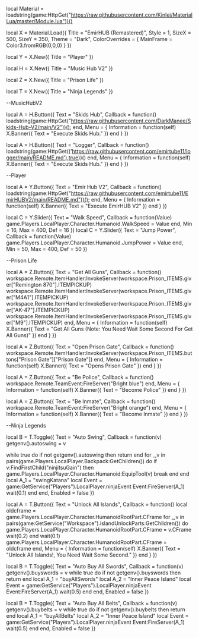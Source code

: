 local Material = loadstring(game:HttpGet("https://raw.githubusercontent.com/Kinlei/MaterialLua/master/Module.lua"))()

local X = Material.Load({
	Title = "EmirHUB (Remastered)",
	Style = 1,
	SizeX = 500,
	SizeY = 350,
	Theme = "Dark",
	ColorOverrides = {
		MainFrame = Color3.fromRGB(0,0,0)
	}
})


local Y = X.New({
	Title = "Player"
})

local H = X.New({
	Title = "Music Hub V2"
})

local Z = X.New({
	Title = "Prison Life"
})

local T = X.New({
	Title = "Ninja Legends"
})

--MusicHubV2

local A = H.Button({
	Text = "Skids Hub",
	Callback = function()
		loadstring(game:HttpGet("https://raw.githubusercontent.com/DarkManee/Skids-Hub-V2/main/V2"))();
	end,
	Menu = {
		Information = function(self)
			X.Banner({
				Text = "Execute Skids Hub."
			})
		end
	}
})

local A = H.Button({
	Text = "Logger",
	Callback = function()
		loadstring(game:HttpGet(('https://raw.githubusercontent.com/emirtube11/logger/main/README.md'),true))()
	end,
	Menu = {
		Information = function(self)
			X.Banner({
				Text = "Execute Skids Hub."
			})
		end
	}
})

--Player

local A = Y.Button({
	Text = "Emir Hub V2",
	Callback = function()
		loadstring(game:HttpGet("https://raw.githubusercontent.com/emirtube11/EmirHUBV2/main/README.md"))();
	end,
	Menu = {
		Information = function(self)
			X.Banner({
				Text = "Execute EmirHUB V2"
			})
		end
	}
})


local C = Y.Slider({
	Text = "Walk Speed",
	Callback = function(Value)
		game.Players.LocalPlayer.Character.Humanoid.WalkSpeed = Value
	end,
	Min = 16,
	Max = 400,
	Def = 16
})
local C = Y.Slider({
	Text = "Jump Power",
	Callback = function(Value)
		game.Players.LocalPlayer.Character.Humanoid.JumpPower = Value
	end,
	Min = 50,
	Max = 400,
	Def = 50
})

--Prison Life

local A = Z.Button({
	Text = "Get All Guns",
	Callback = function()
		workspace.Remote.ItemHandler:InvokeServer(workspace.Prison_ITEMS.giver["Remington 870"].ITEMPICKUP)
				workspace.Remote.ItemHandler:InvokeServer(workspace.Prison_ITEMS.giver["M4A1"].ITEMPICKUP)
				workspace.Remote.ItemHandler:InvokeServer(workspace.Prison_ITEMS.giver["AK-47"].ITEMPICKUP)
				workspace.Remote.ItemHandler:InvokeServer(workspace.Prison_ITEMS.giver["M9"].ITEMPICKUP)
	end,
	Menu = {
		Information = function(self)
			X.Banner({
				Text = "Get All Guns (Note: You Need Wait Some Second For Get All Guns)"
			})
		end
	}
})

local A = Z.Button({
	Text = "Open Prison Gate",
	Callback = function()
		workspace.Remote.ItemHandler:InvokeServer(workspace.Prison_ITEMS.buttons["Prison Gate"]["Prison Gate"])
	end,
	Menu = {
		Information = function(self)
			X.Banner({
				Text = "Opens Prison Gate"
			})
		end
	}
})


local A = Z.Button({
	Text = "Be Police",
	Callback = function()
			workspace.Remote.TeamEvent:FireServer("Bright blue")
	end,
	Menu = {
		Information = function(self)
			X.Banner({
				Text = "Become Police"
			})
		end
	}
})

local A = Z.Button({
	Text = "Be Inmate",
	Callback = function()
			workspace.Remote.TeamEvent:FireServer("Bright orange")
	end,
	Menu = {
		Information = function(self)
			X.Banner({
				Text = "Become Inmate"
			})
		end
	}
})

--Ninja Legends

local B = T.Toggle({
	Text = "Auto Swing",
	Callback = function(v)
getgenv().autoswing = v


while true do
if not getgenv().autoswing then return end
for _,v in pairs(game.Players.LocalPlayer.Backpack:GetChildren()) do
      if v:FindFirstChild("ninjitsuGain") then
            game.Players.LocalPlayer.Character.Humanoid:EquipTool(v)
            break
      end
end
local A_1 = "swingKatana"
local Event = game:GetService("Players").LocalPlayer.ninjaEvent
Event:FireServer(A_1)
wait(0.1)
	end
end,
	Enabled = false
})

local A = T.Button({
	Text = "Unlock All Islands",
	Callback = function()
local oldcframe = game.Players.LocalPlayer.Character.HumanoidRootPart.CFrame
		for _,v in pairs(game:GetService("Workspace").islandUnlockParts:GetChildren()) do
                     game.Players.LocalPlayer.Character.HumanoidRootPart.CFrame = v.CFrame
wait(0.2)
end
wait(0.1)
game.Players.LocalPlayer.Character.HumanoidRootPart.CFrame = oldcframe
	end,
	Menu = {
		Information = function(self)
			X.Banner({
				Text = "Unlock All Islands!, You Need Wait Some Second."
			})
		end
	}
})

local B = T.Toggle({
	Text = "Auto Buy All Swords",
	Callback = function(v)
		getgenv().buyswords = v
                while true do
                     if not getgenv().buyswords then return end
local A_1 = "buyAllSwords"
local A_2 = "Inner Peace Island"
local Event = game:GetService("Players").LocalPlayer.ninjaEvent
Event:FireServer(A_1)
wait(0.5)
end
	end,
	Enabled = false
})

local B = T.Toggle({
	Text = "Auto Buy All Belts",
	Callback = function(v)
		getgenv().buybelts = v
                while true do
                     if not getgenv().buybelts then return end
local A_1 = "buyAllBelts"
local A_2 = "Inner Peace Island"
local Event = game:GetService("Players").LocalPlayer.ninjaEvent
Event:FireServer(A_1)
wait(0.5)
end
	end,
	Enabled = false
})
